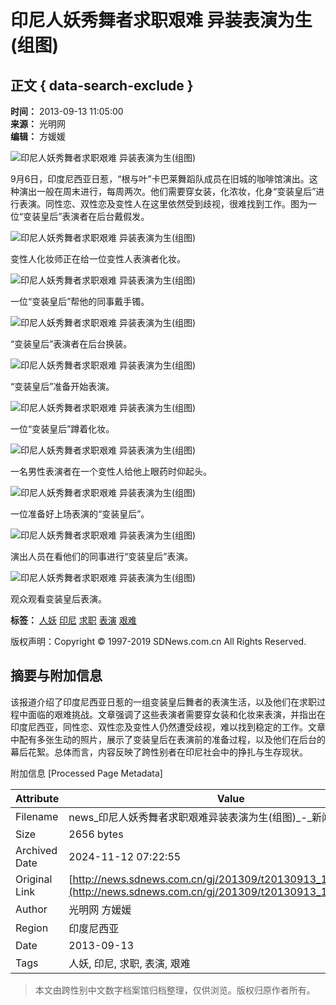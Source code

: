 # 印尼人妖秀舞者求职艰难 异装表演为生(组图)

## 正文 { data-search-exclude }


**时间：** 2013-09-13 11:05:00  
**来源：** 光明网  
**编辑：** 方媛媛  

![印尼人妖秀舞者求职艰难 异装表演为生(组图)](https://pic01.sdnews.com.cn/news/gj/201309/W020130913398251210128.jpg)

9月6日，印度尼西亚日惹，“根与叶”卡巴莱舞蹈队成员在旧城的咖啡馆演出。这种演出一般在周末进行，每周两次。他们需要穿女装，化浓妆，化身“变装皇后”进行表演。同性恋、双性恋及变性人在这里依然受到歧视，很难找到工作。图为一位“变装皇后”表演者在后台戴假发。

![印尼人妖秀舞者求职艰难 异装表演为生(组图)](https://pic01.sdnews.com.cn/news/gj/201309/W020130913398253083584.jpg)

变性人化妆师正在给一位变性人表演者化妆。

![印尼人妖秀舞者求职艰难 异装表演为生(组图)](https://pic01.sdnews.com.cn/news/gj/201309/W020130913398253554228.jpg)

一位“变装皇后”帮他的同事戴手镯。

![印尼人妖秀舞者求职艰难 异装表演为生(组图)](https://pic01.sdnews.com.cn/news/gj/201309/W020130913398254024043.jpg)

“变装皇后”表演者在后台换装。

![印尼人妖秀舞者求职艰难 异装表演为生(组图)](https://pic01.sdnews.com.cn/news/gj/201309/W020130913398255738412.jpg)

“变装皇后”准备开始表演。

![印尼人妖秀舞者求职艰难 异装表演为生(组图)](https://pic01.sdnews.com.cn/news/gj/201309/W020130913398256363178.jpg)

一位“变装皇后”蹲着化妆。

![印尼人妖秀舞者求职艰难 异装表演为生(组图)](https://pic01.sdnews.com.cn/news/gj/201309/W020130913398257140045.jpg)

一名男性表演者在一个变性人给他上眼药时仰起头。

![印尼人妖秀舞者求职艰难 异装表演为生(组图)](https://pic01.sdnews.com.cn/news/gj/201309/W020130913398257451380.jpg)

一位准备好上场表演的“变装皇后”。

![印尼人妖秀舞者求职艰难 异装表演为生(组图)](https://pic01.sdnews.com.cn/news/gj/201309/W020130913398257920970.jpg)

演出人员在看他们的同事进行“变装皇后”表演。

![印尼人妖秀舞者求职艰难 异装表演为生(组图)](https://pic01.sdnews.com.cn/news/gj/201309/W020130913398259487334.jpg)

观众观看变装皇后表演。

**标签：** [人妖](https://www.sdnews.com.cn/tag/%E4%BA%BA%E5%A6%96) [印尼](https://www.sdnews.com.cn/tag/%E5%8D%B0%E5%B0%BC) [求职](https://www.sdnews.com.cn/tag/%E6%B1%82%E8%81%8C) [表演](https://www.sdnews.com.cn/tag/%E8%A1%A8%E6%BC%94) [艰难](https://www.sdnews.com.cn/tag/%E8%89%B0%E9%9A%BE)  

版权声明：Copyright © 1997-2019 SDNews.com.cn All Rights Reserved.  

## 摘要与附加信息

<!-- tcd_abstract -->
该报道介绍了印度尼西亚日惹的一组变装皇后舞者的表演生活，以及他们在求职过程中面临的艰难挑战。文章强调了这些表演者需要穿女装和化妆来表演，并指出在印度尼西亚，同性恋、双性恋及变性人仍然遭受歧视，难以找到稳定的工作。文章中配有多张生动的照片，展示了变装皇后在表演前的准备过程，以及他们在后台的幕后花絮。总体而言，内容反映了跨性别者在印尼社会中的挣扎与生存现状。
<!-- tcd_abstract_end -->

附加信息 [Processed Page Metadata]

| Attribute       | Value                                  |
|-----------------|----------------------------------------|
| Filename        | news_印尼人妖秀舞者求职艰难异装表演为生(组图)_-_新闻-_鲁网.md                             |
| Size            | 2656 bytes                           |
| Archived Date   | 2024-11-12 07:22:55                             |
| Original Link   | [http://news.sdnews.com.cn/gj/201309/t20130913_1354385.html](http://news.sdnews.com.cn/gj/201309/t20130913_1354385.html)                       |
| Author          | 光明网 方媛媛                               |
| Region          | 印度尼西亚                               |
| Date            | 2013-09-13                                 |
| Tags            | 人妖, 印尼, 求职, 表演, 艰难                                 |
>
> 本文由跨性别中文数字档案馆归档整理，仅供浏览。版权归原作者所有。
>